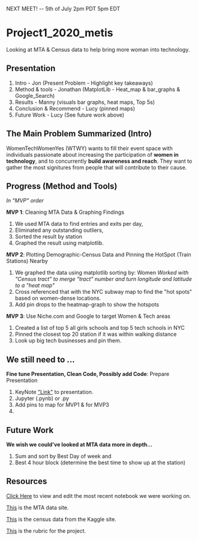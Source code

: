 NEXT MEET! -- 5th of July 2pm PDT 5pm EDT

# Project1_2020_metis
Looking at MTA &amp; Census data to help bring more woman into technology. 

## Presentation
1. Intro - Jon (Present Problem - Highlight key takeaways)
2. Method & tools - Jonathan (MatplotLib - Heat_map & bar_graphs & Google_Search)
3. Results - Manny (visuals bar graphs, heat maps, Top 5s)
4. Conclusion & Recommend - Lucy (pinned maps)
5. Future Work - Lucy (See future work above)


## The Main Problem Summarized (Intro)
WomenTechWomenYes (WTWY) wants to fill their event space with individuals passionate about increasing the participation of **women in technology**, and to concurrently **build awareness and reach**. They want to gather the most signitures from people that will contribute to their cause. 


## Progress (Method and Tools)

*In "MVP" order*

**MVP 1**: Cleaning MTA Data & Graphing Findings
1. We used MTA data to find entries and exits per day,
2. Eliminated any outstanding outliers,
3. Sorted the result by station
4. Graphed the result using matplotlib.

**MVP 2**: Plotting Demographic-Census Data and Pinning the HotSpot (Train Stations) Nearby
1. We graphed the data using matplotlib sorting by: Women
  *Worked with "Census tract" to merge "tract" number and turn longitude and latitude to a "heat map"*
2. Cross referenced that with the NYC subway map to find the "hot spots" based on women-dense locations.
3. Add pin drops to the heatmap-graph to show the hotspots

**MVP 3**: Use Niche.com and Google to target Women & Tech areas
1. Created a list of top 5 all girls schools and top 5 tech schools in NYC
2. Pinned the closest top 20 station if it was within walking distance
3. Look up big tech businesses and pin them.


## We still need to ...

**Fine tune Presentation, Clean Code, Possibly add Code**: Prepare Presentation
1. KeyNote ["Link"](https://github.com/er-arcadio/Project1_2020_metis/blob/master/Project1_presentation_jon.key) to presentation.
2. Jupyter (.pynb) or .py
3. Add pins to map for MVP1 & for MVP3
4. 


## Future Work
**We wish we could've looked at MTA data more in depth...**
1. Sum and sort by Best Day of week and
2. Best 4 hour block (determine the best time to show up at the station)


## Resources

[Click Here](https://github.com/er-arcadio/Project1_2020_metis/blob/master/Project%201%20Draft.ipynb) to view and edit the most recent notebook we were working on.

[This](http://web.mta.info/developers/turnstile.html) is the MTA data site. 

[This](https://www.kaggle.com/muonneutrino/new-york-city-census-data) is the census data from the Kaggle site.

[This](https://docs.google.com/document/d/1oAJrWNR7HxNJVI2IHUuHArEvBccowLqvPObYbqtH0rs/edit) is the rubric for the project.



